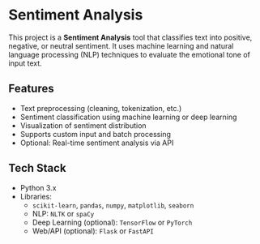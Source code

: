 # Sentiment Analysis

This project is a **Sentiment Analysis** tool that classifies text into positive, negative, or neutral sentiment. It uses machine learning and natural language processing (NLP) techniques to evaluate the emotional tone of input text.

## Features

- Text preprocessing (cleaning, tokenization, etc.)
- Sentiment classification using machine learning or deep learning
- Visualization of sentiment distribution
- Supports custom input and batch processing
- Optional: Real-time sentiment analysis via API

## Tech Stack

- Python 3.x  
- Libraries:
  - `scikit-learn`, `pandas`, `numpy`, `matplotlib`, `seaborn`
  - NLP: `NLTK` or `spaCy`
  - Deep Learning (optional): `TensorFlow` or `PyTorch`
  - Web/API (optional): `Flask` or `FastAPI`



